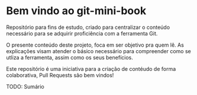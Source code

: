 # Bem vindo ao git-mini-book

Repositório para fins de estudo, criado para centralizar o conteúdo necessário para se adquirir proficiência com a ferramenta Git. 

O presente conteúdo deste projeto, foca em ser objetivo pra quem lê. As explicações visam atender o básico necessário para compreender como se utliza a ferramenta, assim como os seus benefícios.

Este repositório é uma iniciativa para a criação de contéudo de forma colaborativa, Pull Requests são bem vindos!


TODO: Sumário
